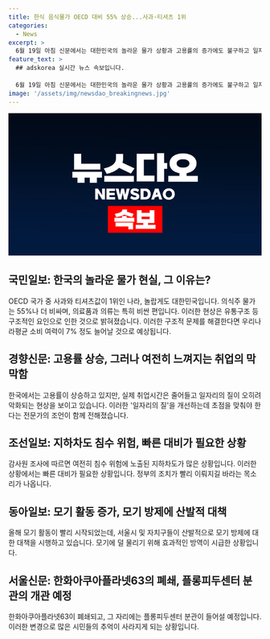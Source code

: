 ```yaml
---
title: 한식 음식물가 OECD 대비 55% 상승...사과·티셔츠 1위
categories:
  - News
excerpt: >
  6월 19일 아침 신문에서는 대한민국의 놀라운 물가 상황과 고용률의 증가에도 불구하고 일자리의 질이 부족한 문제, 지하차도 침수 사고의 위험성, 그리고 서울시의 모기 활동으로 인한 대응책에 대해 다루고 있습니다. 또한, 서울의 아쿠아리움 '63씨월드'의 폐업 소식에 대한 이야기도 포함되어 있습니다. 현재의 사회적 이슈들을 다룬 흥미로운 기사를 확인하세요!
feature_text: >
  ## adskorea 실시간 뉴스 속보입니다.

  6월 19일 아침 신문에서는 대한민국의 놀라운 물가 상황과 고용률의 증가에도 불구하고 일자리의 질이 부족한 문제, 지하차도 침수 사고의 위험성, 그리고 서울시의 모기 활동으로 인한 대응책에 대해 다루고 있습니다. 또한, 서울의 아쿠아리움 '63씨월드'의 폐업 소식에 대한 이야기도 포함되어 있습니다. 현재의 사회적 이슈들을 다룬 흥미로운 기사를 확인하세요!
image: '/assets/img/newsdao_breakingnews.jpg'
---
```


<p><img src="/assets/img/newsdao_breakingnews.jpg" alt="adskorea 속보" /></p>

<h2 data-ke-size="size26">국민일보: 한국의 놀라운 물가 현실, 그 이유는?</h2>

<p data-ke-size="size16">OECD 국가 중 사과와 티셔츠값이 1위인 나라, 놀랍게도 대한민국입니다. 의식주 물가는 55%나 더 비싸며, 의료품과 의류는 특히 비싼 편입니다. 이러한 현상은 유통구조 등 구조적인 요인으로 인한 것으로 밝혀졌습니다. 이러한 구조적 문제를 해결한다면 우리나라평균 소비 여력이 7% 정도 늘어날 것으로 예상됩니다.</p>

<h2 data-ke-size="size26">경향신문: 고용률 상승, 그러나 여전히 느껴지는 취업의 막막함</h2>

<p data-ke-size="size16">한국에서는 고용률이 상승하고 있지만, 실제 취업시간은 줄어들고 일자리의 질이 오히려 악화되는 현상을 보이고 있습니다. 이러한 '일자리의 질'을 개선하는데 초점을 맞춰야 한다는 전문가의 조언이 함께 전해졌습니다.</p>

<h2 data-ke-size="size26">조선일보: 지하차도 침수 위험, 빠른 대비가 필요한 상황</h2>

<p data-ke-size="size16">감사원 조사에 따르면 여전히 침수 위험에 노출된 지하차도가 많은 상황입니다. 이러한 상황에서는 빠른 대비가 필요한 상황입니다. 정부의 조치가 빨리 이뤄지길 바라는 목소리가 나옵니다.</p>

<h2 data-ke-size="size26">동아일보: 모기 활동 증가, 모기 방제에 산발적 대책</h2>

<p data-ke-size="size16">올해 모기 활동이 빨리 시작되었는데, 서울시 및 자치구들이 산발적으로 모기 방제에 대한 대책을 시행하고 있습니다. 모기에 덜 물리기 위해 효과적인 방역이 시급한 상황입니다.</p>

<h2 data-ke-size="size26">서울신문: 한화아쿠아플라넷63의 폐쇄, 플롱피두센터 분관의 개관 예정</h2>

<p data-ke-size="size16">한화아쿠아플라넷63이 폐쇄되고, 그 자리에는 플롱피두센터 분관이 들어설 예정입니다. 이러한 변경으로 많은 시민들의 추억이 사라지게 되는 상황입니다.</p>

